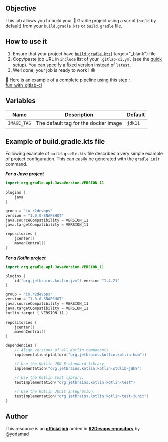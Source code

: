 ## Objective

This job allows you to build your 🐘 Gradle project using a script (`build` by default)
from your `build.gradle.kts` or `build.gradle` file.

## How to use it

1. Ensure that your project have
   [`build.gradle.kts`](https://docs.gradle.org/current/samples/sample_building_java_applications.html){:target="_blank"}
   file
1. Copy/paste job URL in `include` list of your `.gitlab-ci.yml` (see the [quick setup](/use-the-hub/#quick-setup)). You can specify [a fixed version](#changelog) instead of `latest`.
1. Well done, your job is ready to work ! 😀

🔗 Here is an example of a complete pipeline using this step : [fun_with_gitlab-ci](https://gitlab.com/fun_with/fun-with-gitlab-ci/-/blob/master/.gitlab-ci.yml)


## Variables

| Name | Description | Default |
| ---- | ----------- | ------- |
| `IMAGE_TAG` | The default tag for the docker image | `jdk11`  |


## Example of build.gradle.kts file

Following example of `build.gradle.kts` file describes a very simple example of project configuration.
This can easily be generated with the `gradle init` command.

***For a Java project***

```kotlin
import org.gradle.api.JavaVersion.VERSION_11

plugins {
    java
}

group = "io.r2devops"
version = "1.0.0-SNAPSHOT"
java.sourceCompatibility = VERSION_11
java.targetCompatibility = VERSION_11

repositories {
    jcenter()
    mavenCentral()
}
```

***For a Kotlin project***

```kotlin
import org.gradle.api.JavaVersion.VERSION_11

plugins {
    id("org.jetbrains.kotlin.jvm") version "1.4.21"
}

group = "io.r2devops"
version = "1.0.0-SNAPSHOT"
java.sourceCompatibility = VERSION_11
java.targetCompatibility = VERSION_11
kotlin.target { VERSION_11 }

repositories {
    jcenter()
    mavenCentral()
}

dependencies {
    // Align versions of all Kotlin components
    implementation(platform("org.jetbrains.kotlin:kotlin-bom"))

    // Use the Kotlin JDK 8 standard library.
    implementation("org.jetbrains.kotlin:kotlin-stdlib-jdk8")

    // Use the Kotlin test library.
    testImplementation("org.jetbrains.kotlin:kotlin-test")

    // Use the Kotlin JUnit integration.
    testImplementation("org.jetbrains.kotlin:kotlin-test-junit")
}

```


## Author
This resource is an **[official job](https://docs.r2devops.io/faq-labels/)** added in [**R2Devops repository**](https://gitlab.com/r2devops/hub) by [@yodamad](https://gitlab.com/yodamad)
